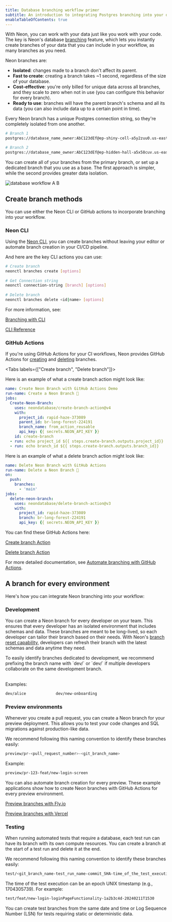 ```yaml
---
title: Database branching workflow primer
subtitle: An introduction to integrating Postgres branching into your development workflow
enableTableOfContents: true
---
```


With Neon, you can work with your data just like you work with your code. The key is Neon's database [branching](/docs/guides/branching-intro) feature, which lets you instantly create branches of your data that you can include in your workflow, as many branches as you need.

Neon branches are:

- **Isolated**: changes made to a branch don't affect its parent.
- **Fast to create**: creating a branch takes ~1 second, regardless of the size of your database.
- **Cost-effective**: you're only billed for unique data across all branches, and they scale to zero when not in use (you can configure this behavior for every branch).
- **Ready to use**: branches will have the parent branch's schema and all its data (you can also include data up to a certain point in time).

Every Neon branch has a unique Postgres connection string, so they're completely isolated from one another.

```bash
# Branch 1
postgres://database_name_owner:AbC123dEf@ep-shiny-cell-a5y2zuu0.us-east-2.aws.neon.tech/dbname

# Branch 2
postgres://database_name_owner:AbC123dEf@ep-hidden-hall-a5x58cuv.us-east-2.aws.neon.tech/dbname
```

You can create all of your branches from the primary branch, or set up a dedicated branch that you use as a base. The first approach is simpler, while the second provides greater data isolation.

![database workflow A B](/docs/get-started-with-neon/database_workflow_AB.jpg)

## Create branch methods

You can use either the Neon CLI or GitHub actions to incorporate branching into your workflow.

### Neon CLI

Using the [Neon CLI](https://neon.tech/docs/reference/neon-cli), you can create branches without leaving your editor or automate branch creation in your CI/CD pipeline.

And here are the key CLI actions you can use:

```bash
# Create branch
neonctl branches create [options]
    
# Get Connection string
neonctl connection-string [branch] [options]
    
# Delete branch
neonctl branches delete <id|name> [options]
```

For more information, see:

<DetailIconCards>

<a href="/docs/guides/branching-neon-cli" description="Learn about branching with the Neon CLI" icon="github">Branching with CLI</a>

<a href="/docs/reference/neon-cli" description="Reference for all commands in the Neon CLI" icon="github">CLI Reference</a>

</DetailIconCards>

### GitHub Actions

If you're using GitHub Actions for your CI workflows, Neon provides GitHub Actions for [creating](/docs/guides/branching-github-actions#create-branch-action) and [deleting](/docs/guides/branching-github-actions#delete-branch-action) branches.

<Tabs labels={["Create branch", "Delete branch"]}>

<TabItem>

Here is an example of what a create branch action might look like:

```yaml
name: Create Neon Branch with GitHub Actions Demo
run-name: Create a Neon Branch 🚀
jobs:
  Create-Neon-Branch:
    uses: neondatabase/create-branch-action@v4
    with:
      project_id: rapid-haze-373089
      parent_id: br-long-forest-224191
      branch_name: from_action_reusable
      api_key: {{ secrets.NEON_API_KEY }}
    id: create-branch
  - run: echo project_id ${{ steps.create-branch.outputs.project_id}}
  - run: echo branch_id ${{ steps.create-branch.outputs.branch_id}}
```
</TabItem>

<TabItem>

Here is an example of what a delete branch action might look like:

```yaml
name: Delete Neon Branch with GitHub Actions
run-name: Delete a Neon Branch 🚀
on:
  push:
    branches:
      - 'main'
jobs:
  delete-neon-branch:
    uses: neondatabase/delete-branch-action@v3
    with:
      project_id: rapid-haze-373089
      branch: br-long-forest-224191
      api_key: {{ secrets.NEON_API_KEY }}
```
</TabItem>
</Tabs>

You can find these GitHub Actions here:

<DetailIconCards>

<a href="https://github.com/neondatabase/create-branch-action" description="Create Neon Branch with GitHub Actions Demo" icon="github">Create branch Action</a>

<a href="https://github.com/neondatabase/delete-branch-action" description="Delete Neon Branch with GitHub Actions Demo" icon="github">Delete branch Action</a>

</DetailIconCards>

For more detailed documentation, see [Automate branching with GitHub Actions](/docs/guides/branching-github-actions).

## A branch for every environment

Here's how you can integrate Neon branching into your workflow:

### Development

You can create a Neon branch for every developer on your team. This ensures that every developer has an isolated environment that includes schemas and data. These branches are meant to be long-lived, so each developer can tailor their branch based on their needs. With Neon's [branch reset capability](https://neon.tech/docs/manage/branches#reset-a-branch-from-parent), developers can refresh their branch with the latest schemas and data anytime they need.

<Admonition type="tip">
To easily identify branches dedicated to development, we recommend prefixing the branch name with `dev/<developer-name>` or `dev/<feature-name>` if multiple developers collaborate on the same development branch.

<br/>Examples:

 ```bash
 dev/alice             dev/new-onboarding
 ```

</Admonition>

### Preview environments

Whenever you create a pull request, you can create a Neon branch for your preview deployment. This allows you to test your code changes and SQL migrations against production-like data.

<Admonition type="tip">
We recommend following this naming convention to identify these branches easily:

```bash
preview/pr-<pull_request_number>-<git_branch_name>
```

Example:

```bash
preview/pr-123-feat/new-login-screen
```

</Admonition>

You can also automate branch creation for every preview. These example applications show how to create Neon branches with GitHub Actions for every preview environment.

<DetailIconCards>

<a href="https://github.com/neondatabase/preview-branches-with-fly" description="Sample project showing you how to create a branch for every Fly.io preview deployment" icon="github">Preview branches with Fly.io</a>

<a href="https://github.com/neondatabase/preview-branches-with-vercel" description="Sample project showing you how to create a branch for every Vercel preview deployment" icon="github">Preview branches with Vercel</a>

</DetailIconCards>

### Testing

When running automated tests that require a database, each test run can have its branch with its own compute resources. You can create a branch at the start of a test run and delete it at the end.

<Admonition type="tip">
We recommend following this naming convention to identify these branches easily:

```bash
test/<git_branch_name-test_run_name-commit_SHA-time_of_the_test_execution>
```

The time of the test execution can be an epoch UNIX timestamp (e.g., 1704305739). For example:

```bash
test/feat/new-login-loginPageFunctionality-1a2b3c4d-20240211T1530
```

</Admonition>

You can create test branches from the same date and time or Log Sequence Number (LSN) for tests requiring static or deterministic data.